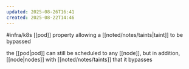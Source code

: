 ```yaml
---
updated: 2025-08-26T16:41
created: 2025-08-22T14:46
---
```

#infra/k8s 
[[pod]] property allowing a [[noted/notes/taints|taint]] to be bypassed

the [[pod|pod]] can still be scheduled to any [[node]], but in addition, [[node|nodes]] with [[noted/notes/taints]] that it bypasses

[^1]: [Taints and Tolerations \| Kubernetes](https://kubernetes.io/docs/concepts/scheduling-eviction/taint-and-toleration/)
